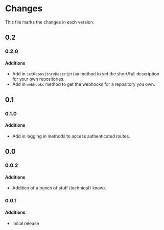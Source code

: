 # Changes
This file marks the changes in each version.

## 0.2
### 0.2.0
#### Additions
- Add in `setRepositoryDescription` method to set the short/full description for your own repositories.
- Add in `webhooks` method to get the webhooks for a repository you own.

## 0.1
### 0.1.0
#### Additions
- Add in logging in methods to access authenticated routes.

## 0.0
### 0.0.2
#### Additions
- Addition of a bunch of stuff (technical I know).

### 0.0.1
#### Additions
- Initial release